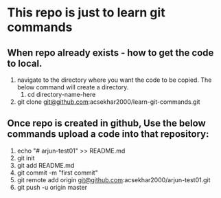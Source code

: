 # This repo is just to learn git commands
## When repo already exists - how to get the code to local.

1. navigate to the directory where you want the code to be copied. The below command will create a directory.
   1. cd directory-name-here
2. git clone git@github.com:acsekhar2000/learn-git-commands.git




## Once repo is created in  github, Use the below commands upload a code into that repository:

1. echo "# arjun-test01" >> README.md  
2. git init  
3. git add README.md  
4. git commit -m "first commit"  
5. git remote add origin git@github.com:acsekhar2000/arjun-test01.git  
6. git push -u origin master 
